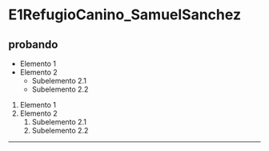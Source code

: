 # E1RefugioCanino_SamuelSanchez
## probando
- Elemento 1
- Elemento 2
  - Subelemento 2.1
  - Subelemento 2.2
1. Elemento 1
2. Elemento 2
   1. Subelemento 2.1
   2. Subelemento 2.2
---
